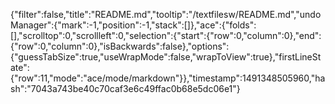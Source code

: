 {"filter":false,"title":"README.md","tooltip":"/textfilesw/README.md","undoManager":{"mark":-1,"position":-1,"stack":[]},"ace":{"folds":[],"scrolltop":0,"scrollleft":0,"selection":{"start":{"row":0,"column":0},"end":{"row":0,"column":0},"isBackwards":false},"options":{"guessTabSize":true,"useWrapMode":false,"wrapToView":true},"firstLineState":{"row":11,"mode":"ace/mode/markdown"}},"timestamp":1491348505960,"hash":"7043a743be40c70caf3e6c49ffac0b68e5dc06e1"}
